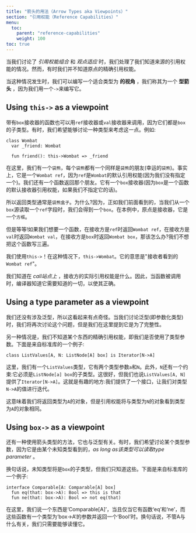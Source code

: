 ```yaml
---
title: "箭头的用法（Arrow Types aka Viewpoints）"
section: "引用权能（Reference Capabilities）"
menu:
  toc:
    parent: "reference-capabilities"
    weight: 100
toc: true
---
```


<!-- When we talked about __reference capability composition__ and __viewpoint adaptation__, we dealt with cases where we know the reference capability of the origin. However, sometimes we don't know the precise reference capability of the origin. -->
当我们讨论了 _引用权能组合_ 和 _观点适应_ 时，我们处理了我们知道来源的引用权能的情况。然而，有时我们并不知道原点的精确引用权能。

<!-- When that happens, we can write a __viewpoint adapted type__, which we call an __arrow type__ because we write it with an `->`. -->
当这种情况发生时，我们可以编写一个适合类型为 __的视角__ ，我们称其为一个 __型箭头__ ，因为我们用一个`->`来编写它。

## Using `this->` as a viewpoint

<!-- A function with a `box` receiver can be called with a `ref` receiver or a `val` receiver as well since those are both subtypes of `box`. Sometimes, we want to be able to talk about a type to take this into account. For example: -->
带有`box`接收器的函数也可以用`ref`接收器或`val`接收器来调用，因为它们都是`box`的子类型。有时，我们希望能够讨论一种类型来考虑这一点。例如:

```pony
class Wombat
  var _friend: Wombat

  fun friend(): this->Wombat => _friend
```

<!-- Here, we have a `Wombat`, and every `Wombat` has a friend that's also a `Wombat` (lucky `Wombat`). In fact, it's a `Wombat ref`, since `ref` is the default reference capability for a `Wombat` (since we didn't specify one). We also have a function that returns that friend. It's got a `box` receiver (because `box` is the default receiver reference capability for a function if we don't specify it). -->
在这里，我们有一个`袋熊`，每个`袋熊`都有一个同样是`袋熊`的朋友(幸运的`袋熊`)。事实上，它是一个`Wombat ref`，因为`ref`是`Wombat`的默认引用权能(因为我们没有指定一个)。我们还有一个函数返回那个朋友。它有一个`box`接收器(因为`box`是一个函数的默认接收器引用权能，如果我们不指定它的话)。

<!-- So the return type would normally be a `Wombat box`. Why's that? Because, as we saw earlier, when we read a `ref` field from a `box` origin, we get a `box`. In this case, the origin is the receiver, which is a `box`. -->
所以返回类型通常是`袋熊盒子`。为什么?因为，正如我们前面看到的，当我们从一个`box`源读取一个`ref`字段时，我们会得到一个`box`。在本例中，原点是接收器，它是一个`方框`。

<!-- But wait! What if we want a function that can return a `Wombat ref` when the receiver is a `ref`, a `Wombat val` when the receiver is a `val`, and a `Wombat box` when the receiver is a `box`? We don't want to have to write the function three times. -->
但是等等!如果我们想要一个函数，在接收方是`ref`时返回`Wombat ref`，在接收方是`val`时返回`Wombat val`，在接收方是`box`时返回`Wombat box`，那该怎么办?我们不想把这个函数写三遍。

<!-- We use `this->`! In this case, `this->Wombat`. It means "a `Wombat ref` as seen by the receiver". -->
我们使用`this->`！在这种情况下，`this->Wombat`。它的意思是"接收者看到的`Wombat ref`"。

<!-- We know at the _call site_ what the real reference capability of the receiver is. So when the function is called, the compiler knows everything it needs to know to get this right. -->
我们知道在 _call站点上_ ，接收方的实际引用权能是什么。因此，当函数被调用时，编译器知道它需要知道的一切，以使其正确。

## Using a type parameter as a viewpoint

<!-- We haven't covered generics yet, so this may seem a little weird. We'll cover this again when we talk about generics (i.e. parameterised types), but we're mentioning it here for completeness. -->
我们还没有涉及泛型，所以这看起来有点奇怪。当我们讨论泛型(即参数化类型)时，我们将再次讨论这个问题，但是我们在这里提到它是为了完整性。

<!-- Another time we don't know the precise reference capability of something is if we are using a type parameter. Here's an example from the standard library: -->
另一种情况是，我们不知道某个东西的精确引用权能，即我们是否使用了类型参数。下面是来自标准库的一个例子:

```pony
class ListValues[A, N: ListNode[A] box] is Iterator[N->A]
```

<!-- Here, we have a `ListValues` type that has two type parameters, `A` and `N`. In addition, `N` has a constraint: it has to be a subtype of `ListNode[A] box`. That's all fine and well, but we also say the `ListValues[A, N]` provides `Iterator[N->A]`. That's the interesting bit: we provide an interface that let's us iterate over values of the type `N->A`. -->
这里，我们有一个`ListValues`类型，它有两个类型参数`a`和`N`。此外，`N`还有一个约束:它必须是`ListNode[a] box`的子类型。这很好，但我们也说`ListValues[A, N]`提供了`Iterator[N->A]`。这就是有趣的地方:我们提供了一个接口，让我们对类型`N->A`的值进行迭代。

<!-- That means we'll be returning objects of the type `A`, but the reference capability will be the same as an object of type `N` would see an object of type `A`. -->
这意味着我们将返回类型为`A`的对象，但是引用权能将与类型为`N`的对象看到类型为`A`的对象相同。

## Using `box->` as a viewpoint

<!-- There's one more way we use arrow types, and it's also related to generics. Sometimes we want to talk about a type parameter as it is seen by some unknown type, _as long as that type can read the type parameter_. -->
还有一种使用箭头类型的方法，它也与泛型有关。有时，我们希望讨论某个类型参数，因为它是由某个未知类型看到的，_as long as该类型可以读取type parameter_ 。

<!-- In other words, the unknown type will be a subtype of `box`, but that's all we know. Here's an example from the standard library: -->
换句话说，未知类型将是`box`的子类型，但我们只知道这些。下面是来自标准库的一个例子:

```pony
interface Comparable[A: Comparable[A] box]
  fun eq(that: box->A): Bool => this is that
  fun ne(that: box->A): Bool => not eq(that)
```

<!-- Here, we say that something is `Comparable[A]` if and only if it has functions `eq` and `ne` and those functions have a single parameter of type `box->A` and return a `Bool`. In other words, whatever `A` is bound to, we only need to be able to read it. -->
在这里，我们说一个东西是‘Comparable[A]’，当且仅当它有函数‘eq’和‘ne’，而这些函数有一个类型为‘box->A’的参数并返回一个‘Bool’时。换句话说，不管A与什么有关，我们只需要能够读懂它。
